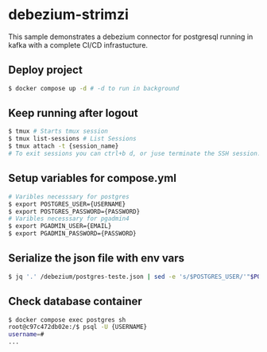 # debezium-strimzi

This sample demonstrates a debezium connector for postgresql running in kafka with a complete CI/CD infrastucture.

## Deploy project
```bash
$ docker compose up -d # -d to run in background
```
## Keep running after logout
```bash
$ tmux # Starts tmux session
$ tmux list-sessions # List Sessions
$ tmux attach -t {session_name}
# To exit sessions you can ctrl+b d, or juse terminate the SSH session.
```

## Setup variables for compose.yml
```bash
# Varibles necesssary for postgres
$ export POSTGRES_USER={USERNAME}
$ export POSTGRES_PASSWORD={PASSWORD}
# Varibles necesssary for pgadmin4
$ export PGADMIN_USER={EMAIL}
$ export PGADMIN_PASSWORD={PASSWORD}
```

## Serialize the json file with env vars
```bash
$ jq '.' /debezium/postgres-teste.json | sed -e 's/$POSTGRES_USER/'"$POSTGRES_USER"'/g' -e 's/$POSTGRES_PASSWORD/'"$POSTGRES_PASSWORD"'/g'
```

## Check database container
```bash
$ docker compose exec postgres sh
root@c97c472db02e:/$ psql -U {USERNAME}
username=#
...
